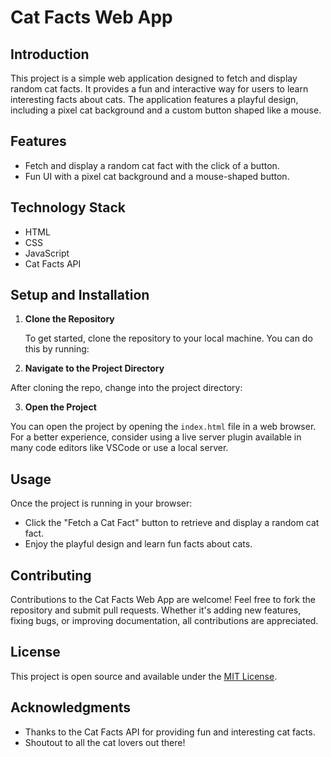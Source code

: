 # Cat Facts Web App

## Introduction

This project is a simple web application designed to fetch and display random cat facts. It provides a fun and interactive way for users to learn interesting facts about cats. The application features a playful design, including a pixel cat background and a custom button shaped like a mouse.

## Features

- Fetch and display a random cat fact with the click of a button.
- Fun UI with a pixel cat background and a mouse-shaped button.

## Technology Stack

- HTML
- CSS
- JavaScript
- Cat Facts API

## Setup and Installation

1. **Clone the Repository**

   To get started, clone the repository to your local machine. You can do this by running:


2. **Navigate to the Project Directory**

After cloning the repo, change into the project directory:


3. **Open the Project**

You can open the project by opening the `index.html` file in a web browser. For a better experience, consider using a live server plugin available in many code editors like VSCode or use a local server.

## Usage

Once the project is running in your browser:

- Click the "Fetch a Cat Fact" button to retrieve and display a random cat fact.
- Enjoy the playful design and learn fun facts about cats.

## Contributing

Contributions to the Cat Facts Web App are welcome! Feel free to fork the repository and submit pull requests. Whether it's adding new features, fixing bugs, or improving documentation, all contributions are appreciated.

## License

This project is open source and available under the [MIT License](LICENSE.md).

## Acknowledgments

- Thanks to the Cat Facts API for providing fun and interesting cat facts.
- Shoutout to all the cat lovers out there!

